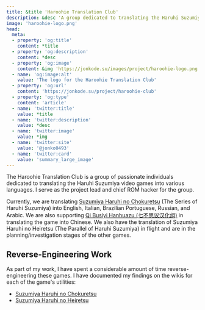 ```yaml
---
title: &title 'Haroohie Translation Club'
description: &desc 'A group dedicated to translating the Haruhi Suzumiya video games into various languages.'
image: 'haroohie-logo.png'
head:
  meta:
  - property: 'og:title'
    content: *title
  - property: 'og:description'
    content: *desc
  - property: 'og:image'
    content: &img 'https://jonkode.su/images/project/haroohie-logo.png'
  - name: 'og:image:alt'
    value: 'The logo for the Haroohie Translation Club'
  - property: 'og:url'
    content: 'https://jonkode.su/project/haroohie-club'
  - property: 'og:type'
    content: 'article'
  - name: 'twitter:title'
    value: *title
  - name: 'twitter:description'
    value: *desc
  - name: 'twitter:image'
    value: *img
  - name: 'twitter:site'
    value: '@jonko0493'
  - name: 'twitter:card'
    value: 'summary_large_image'
---
```


The Haroohie Translation Club is a group of passionate individuals dedicated to translating the Haruhi Suzumiya video games into various languages. I serve as the project lead and chief ROM hacker for the group.

Currently, we are translating [Suzumiya Haruhi no Chokuretsu](https://haroohie.club/chokuretsu) (The Series of Haruhi Suzumiya) into English, Italian, Brazilian Portuguese, Russian, and Arabic. We are also supporting [Qi Busiyi Hanhuazu (七不思议汉化组)](https://7.xzonn.top/) in translating the game into Chinese. We also have the translation of Suzumiya Haruhi no Heiretsu (The Parallel of Haruhi Suzumiya) in flight and are in the planning/investigation stages of the other games.

## Reverse-Engineering Work

As part of my work, I have spent a considerable amount of time reverse-engineering these games. I have documented my findings on the wikis for each of the game's utilities:
* [Suzumiya Haruhi no Chokuretsu](https://github.com/haroohie-club/ChokuretsuTranslationUtility/wiki/)
* [Suzumiya Haruhi no Heiretsu](https://github.com/haroohie-club/HeiretsuTranslationUtility/wiki/)